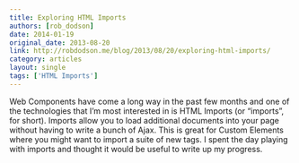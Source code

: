```yaml
---
title: Exploring HTML Imports
authors: [rob_dodson]
date: 2014-01-19
original_date: 2013-08-20
link: http://robdodson.me/blog/2013/08/20/exploring-html-imports/
category: articles
layout: single
tags: ['HTML Imports']
---
```


Web Components have come a long way in the past few months and one of the
technologies that I’m most interested in is HTML Imports (or “imports”, for
short). Imports allow you to load additional documents into your page without
having to write a bunch of Ajax. This is great for Custom Elements where you
might want to import a suite of new tags. I spent the day playing with imports
and thought it would be useful to write up my progress.

<!-- Excerpt -->
